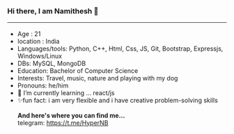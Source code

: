 ### Hi there, I am Namithesh 👋 <br><hr>
- Age : 21 <br>
- location : India<br>
- Languages/tools: Python, C++, Html, Css, JS, Git, Bootstrap, Expressjs, Windows/Linux<br>
- DBs: MySQL, MongoDB <br>
- Education: Bachelor of Computer Science <br>
- Interests: Travel, music, nature and playing with my dog <br>
- Pronouns: he/him <br>
- 🌱 I’m currently learning ... react/js <br>
- ✨fun fact: i am very flexible and i have creative problem-solving skills<br><br>
**And here's where you can find me...** <br>
telegram: https://t.me/HyperNB
 
